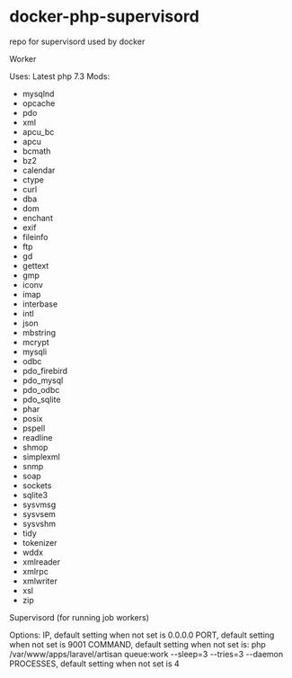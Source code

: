 # docker-php-supervisord
repo for supervisord used by docker


Worker

Uses:
Latest php 7.3
Mods:
 - mysqlnd
 - opcache
 - pdo
 - xml
 - apcu_bc
 - apcu
 - bcmath
 - bz2
 - calendar
 - ctype
 - curl
 - dba
 - dom
 - enchant
 - exif
 - fileinfo
 - ftp
 - gd
 - gettext
 - gmp
 - iconv
 - imap
 - interbase
 - intl
 - json
 - mbstring
 - mcrypt
 - mysqli
 - odbc
 - pdo_firebird
 - pdo_mysql
 - pdo_odbc
 - pdo_sqlite
 - phar
 - posix
 - pspell
 - readline
 - shmop
 - simplexml
 - snmp
 - soap
 - sockets
 - sqlite3
 - sysvmsg
 - sysvsem
 - sysvshm
 - tidy
 - tokenizer
 - wddx
 - xmlreader
 - xmlrpc
 - xmlwriter
 - xsl
 - zip

Supervisord (for running job workers)

Options:
IP, default setting when not set is 0.0.0.0
PORT, default setting when not set is 9001
COMMAND, default setting when not set is: php /var/www/apps/laravel/artisan queue:work --sleep=3 --tries=3 --daemon
PROCESSES, default setting when not set is 4